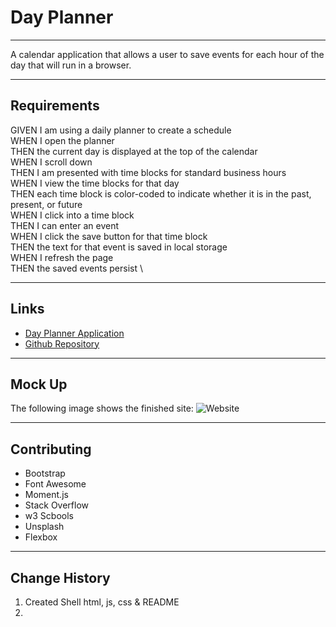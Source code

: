 # Day Planner

---

A calendar application that allows a user to save events for each hour of the day that will run in a browser.

---

## Requirements

GIVEN I am using a daily planner to create a schedule \
WHEN I open the planner \
THEN the current day is displayed at the top of the calendar \
WHEN I scroll down \
THEN I am presented with time blocks for standard business hours \
WHEN I view the time blocks for that day \
THEN each time block is color-coded to indicate whether it is in the past, present, or future \
WHEN I click into a time block \
THEN I can enter an event \
WHEN I click the save button for that time block \
THEN the text for that event is saved in local storage \
WHEN I refresh the page \
THEN the saved events persist \

---

## Links

* [Day Planner Application]()
* [Github Repository](https://github.com/JonDnv/DayPlanner)
  
---

## Mock Up

The following image shows the finished site:
![Website]()

---

## Contributing

* Bootstrap
* Font Awesome
* Moment.js
* Stack Overflow
* w3 Scbools
* Unsplash
* Flexbox

---

## Change History

 1. Created Shell html, js, css & README
 2. 